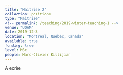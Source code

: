 ```yaml
---
title: "Maitrise 2"
collection: positions
type: "Maitrise"
<!-- permalink: /teaching/2019-winter-teaching-1 -->
venue: "UQAM"
date: 2019-12-3
location: "Montreal, Quebec, Canada"
available: true
funding: true
level: MSc
people: Marc-Olivier Killijian
---
```

A ecrire
